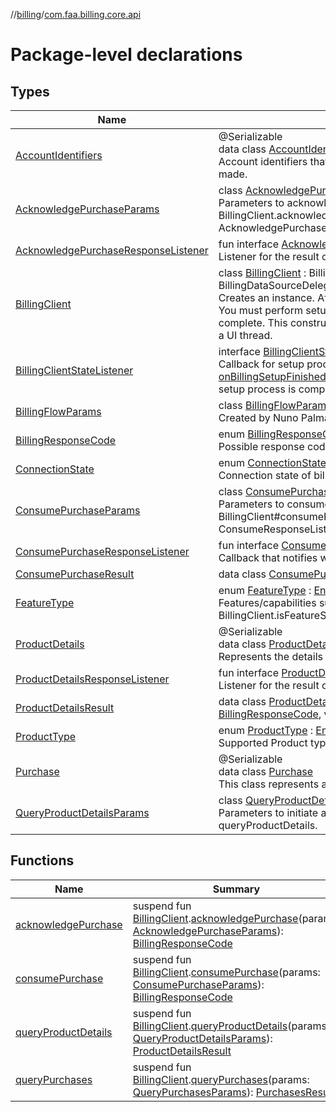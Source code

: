 //[billing](../../index.md)/[com.faa.billing.core.api](index.md)

# Package-level declarations

## Types

| Name | Summary |
|---|---|
| [AccountIdentifiers](-account-identifiers/index.md) | @Serializable<br>data class [AccountIdentifiers](-account-identifiers/index.md)<br>Account identifiers that were specified when the purchase was made. |
| [AcknowledgePurchaseParams](-acknowledge-purchase-params/index.md) | class [AcknowledgePurchaseParams](-acknowledge-purchase-params/index.md)<br>Parameters to acknowledge a purchase. See BillingClient.acknowledgePurchase(AcknowledgePurchaseParams, AcknowledgePurchaseResponseListener). |
| [AcknowledgePurchaseResponseListener](-acknowledge-purchase-response-listener/index.md) | fun interface [AcknowledgePurchaseResponseListener](-acknowledge-purchase-response-listener/index.md)<br>Listener for the result of an acknowledge purchase request. |
| [BillingClient](-billing-client/index.md) | class [BillingClient](-billing-client/index.md) : BillingServiceConnectionDelegate, BillingDataSourceDelegate<br>Creates an instance. After creation, it will not yet be ready to use. You must perform setup by calling .startSetup and wait for setup to complete. This constructor does not block and is safe to call from a UI thread. |
| [BillingClientStateListener](-billing-client-state-listener/index.md) | interface [BillingClientStateListener](-billing-client-state-listener/index.md)<br>Callback for setup process. This listener's [onBillingSetupFinished(BillingResult)](-billing-client-state-listener/on-billing-setup-finished.md) method is called when the setup process is complete. |
| [BillingFlowParams](-billing-flow-params/index.md) | class [BillingFlowParams](-billing-flow-params/index.md)<br>Created by Nuno Palma on 18/03/2024. |
| [BillingResponseCode](-billing-response-code/index.md) | enum [BillingResponseCode](-billing-response-code/index.md) : [Enum](https://kotlinlang.org/api/latest/jvm/stdlib/kotlin/-enum/index.html)&lt;[BillingResponseCode](-billing-response-code/index.md)&gt; <br>Possible response codes. |
| [ConnectionState](-connection-state/index.md) | enum [ConnectionState](-connection-state/index.md) : [Enum](https://kotlinlang.org/api/latest/jvm/stdlib/kotlin/-enum/index.html)&lt;[ConnectionState](-connection-state/index.md)&gt; <br>Connection state of billing client. |
| [ConsumePurchaseParams](-consume-purchase-params/index.md) | class [ConsumePurchaseParams](-consume-purchase-params/index.md)<br>Parameters to consume a purchase. See BillingClient#consumePurchase(ConsumeParams, ConsumeResponseListener). |
| [ConsumePurchaseResponseListener](-consume-purchase-response-listener/index.md) | fun interface [ConsumePurchaseResponseListener](-consume-purchase-response-listener/index.md)<br>Callback that notifies when a consumption operation finishes. |
| [ConsumePurchaseResult](-consume-purchase-result/index.md) | data class [ConsumePurchaseResult](-consume-purchase-result/index.md) |
| [FeatureType](-feature-type/index.md) | enum [FeatureType](-feature-type/index.md) : [Enum](https://kotlinlang.org/api/latest/jvm/stdlib/kotlin/-enum/index.html)&lt;[FeatureType](-feature-type/index.md)&gt; <br>Features/capabilities supported by BillingClient.isFeatureSupported(String). |
| [ProductDetails](-product-details/index.md) | @Serializable<br>data class [ProductDetails](-product-details/index.md)<br>Represents the details of a one time or subscription product. |
| [ProductDetailsResponseListener](-product-details-response-listener/index.md) | fun interface [ProductDetailsResponseListener](-product-details-response-listener/index.md)<br>Listener for the result of a product details query. |
| [ProductDetailsResult](-product-details-result/index.md) | data class [ProductDetailsResult](-product-details-result/index.md)(val billingResponseCode: [BillingResponseCode](-billing-response-code/index.md), val productDetailsList: [List](https://kotlinlang.org/api/latest/jvm/stdlib/kotlin.collections/-list/index.html)&lt;[ProductDetails](-product-details/index.md)&gt;) |
| [ProductType](-product-type/index.md) | enum [ProductType](-product-type/index.md) : [Enum](https://kotlinlang.org/api/latest/jvm/stdlib/kotlin/-enum/index.html)&lt;[ProductType](-product-type/index.md)&gt; <br>Supported Product types. |
| [Purchase](-purchase/index.md) | @Serializable<br>data class [Purchase](-purchase/index.md)<br>This class represents a purchase with various attributes. |
| [QueryProductDetailsParams](-query-product-details-params/index.md) | class [QueryProductDetailsParams](-query-product-details-params/index.md)<br>Parameters to initiate a query for Product details queryProductDetails. |

## Functions

| Name | Summary |
|---|---|
| [acknowledgePurchase](acknowledge-purchase.md) | suspend fun [BillingClient](-billing-client/index.md).[acknowledgePurchase](acknowledge-purchase.md)(params: [AcknowledgePurchaseParams](-acknowledge-purchase-params/index.md)): [BillingResponseCode](-billing-response-code/index.md) |
| [consumePurchase](consume-purchase.md) | suspend fun [BillingClient](-billing-client/index.md).[consumePurchase](consume-purchase.md)(params: [ConsumePurchaseParams](-consume-purchase-params/index.md)): [BillingResponseCode](-billing-response-code/index.md) |
| [queryProductDetails](query-product-details.md) | suspend fun [BillingClient](-billing-client/index.md).[queryProductDetails](query-product-details.md)(params: [QueryProductDetailsParams](-query-product-details-params/index.md)): [ProductDetailsResult](-product-details-result/index.md) |
| [queryPurchases](query-purchases.md) | suspend fun [BillingClient](-billing-client/index.md).[queryPurchases](query-purchases.md)(params: [QueryPurchasesParams](../com.faa.billing.core.api.data.purchase.query/-query-purchases-params/index.md)): [PurchasesResult](../com.faa.billing.core.api.data.purchase/-purchases-result/index.md) |
